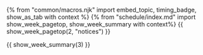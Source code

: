 {% from "common/macros.njk" import embed_topic, timing_badge, show_as_tab with context %}
{% from "schedule/index.md" import show_week_pagetop, show_week_summary with context%}
{{ show_week_pagetop(2, "notices") }}

<box type="warning" dismissable>

<include src="../timeline.md#warnings" />
</box>

{{ show_week_summary(3) }}


